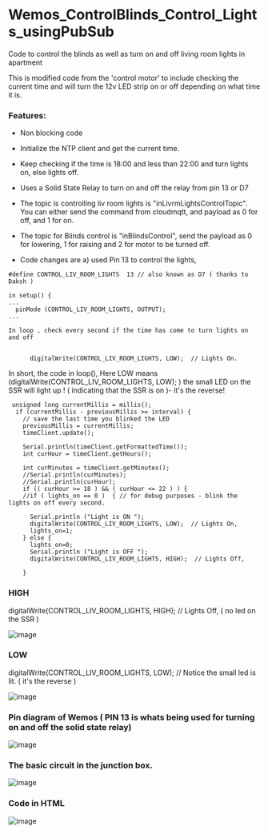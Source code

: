 # Wemos_ControlBlinds_Control_Lights_usingPubSub
Code to control the blinds as well as turn on and off living room lights in apartment

This is modified code from the 'control motor' to include checking the current time and will turn the 12v LED strip on or off depending on what time it is.

### Features:
- Non blocking code
- Initialize the NTP client and get the current time.
- Keep checking if the time is 18:00 and less than 22:00 and turn lights on, else lights off.
- Uses a Solid State Relay to turn on and off the relay from pin 13 or D7
- The topic is controlling liv room lights is "inLivrmLightsControlTopic". You can either send the command from cloudmqtt, and payload as 0 for off, and 1 for on.
- The topic for Blinds control is "inBlindsControl", send the payload as 0 for lowering, 1 for raising and 2 for motor to be turned off.

- Code changes are a) used Pin 13 to control the lights, 
```
#define CONTROL_LIV_ROOM_LIGHTS  13 // also known as D7 ( thanks to Daksh )

in setup() {
...
  pinMode (CONTROL_LIV_ROOM_LIGHTS, OUTPUT);  
...

In loop , check every second if the time has come to turn lights on and off


      digitalWrite(CONTROL_LIV_ROOM_LIGHTS, LOW);  // Lights On.

```


In short, the code in loop(), Here LOW means (digitalWrite(CONTROL_LIV_ROOM_LIGHTS, LOW); ) the small LED on the SSR will light up ! ( indicating that the SSR is on )- it's the reverse!

```
 unsigned long currentMillis = millis();
  if (currentMillis - previousMillis >= interval) {
    // save the last time you blinked the LED
    previousMillis = currentMillis;
    timeClient.update();

    Serial.println(timeClient.getFormattedTime());
    int curHour = timeClient.getHours();
    
    int curMinutes = timeClient.getMinutes();
    //Serial.println(curMinutes);
    //Serial.println(curHour);
    if (( curHour >= 18 ) && ( curHour <= 22 ) ) {
    //if ( lights_on == 0 )  { // for debug purposes - blink the lights on off every second.

      Serial.println ("Light is ON ");
      digitalWrite(CONTROL_LIV_ROOM_LIGHTS, LOW);  // Lights On, 
      lights_on=1;
    } else {
      lights_on=0;
      Serial.println ("Light is OFF ");
      digitalWrite(CONTROL_LIV_ROOM_LIGHTS, HIGH);  // Lights Off, 
      
    }
```
      
### HIGH

digitalWrite(CONTROL_LIV_ROOM_LIGHTS, HIGH);  // Lights Off,  ( no led on the SSR )

![image](https://user-images.githubusercontent.com/14288989/213980710-b0626e44-4fe9-40ea-b97a-8a4e8ec0d291.png)


### LOW

digitalWrite(CONTROL_LIV_ROOM_LIGHTS, LOW);  // Notice the small led is lit. ( it's the reverse )

![image](https://user-images.githubusercontent.com/14288989/213980965-fef89c47-b7f0-4bab-b8ff-8884d6b41b05.png)


### Pin diagram of Wemos ( PIN 13 is whats being used for turning on and off the solid state relay)

![image](https://user-images.githubusercontent.com/14288989/213981141-fdd162de-1db4-401b-8158-c2fc925fc78e.png)


### The basic circuit in the junction box.

![image](https://user-images.githubusercontent.com/14288989/213982119-8997fd56-5dc8-4e6c-8085-5c64ceb2afca.png)


### Code in HTML 

![image](https://user-images.githubusercontent.com/14288989/213998396-18493ca8-258e-499a-bee6-f75ce303c53d.png)

